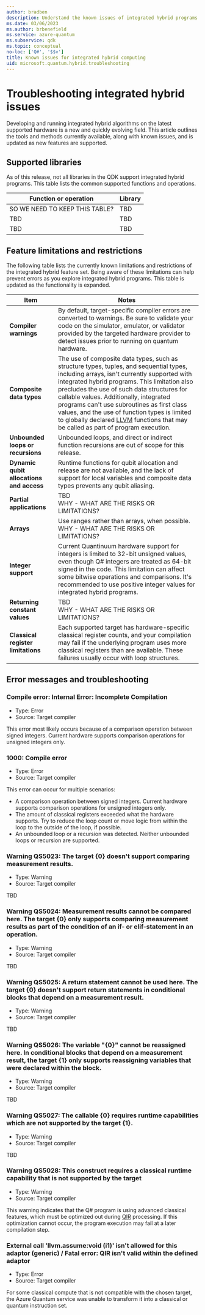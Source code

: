 ```yaml
---
author: bradben
description: Understand the known issues of integrated hybrid programs with Q# and the QDK and supported hardware.
ms.date: 03/06/2023
ms.author: brbenefield
ms.service: azure-quantum
ms.subservice: qdk
ms.topic: conceptual
no-loc: ['Q#', '$$v']
title: Known issues for integrated hybrid computing
uid: microsoft.quantum.hybrid.troubleshooting
---
```


# Troubleshooting integrated hybrid issues

Developing and running integrated hybrid algorithms on the latest supported hardware is a new and quickly evolving field. This article outlines the tools and methods currently available, along with known issues, and is updated as new features are supported.

## Supported libraries

As of this release, not all libraries in the QDK support integrated hybrid programs. This table lists the common supported functions and operations.

| Function or operation | Library |
| --- | --- |
| SO WE NEED TO KEEP THIS TABLE? | TBD |
| TBD | TBD |
| TBD | TBD |

## Feature limitations and restrictions

The following table lists the currently known limitations and restrictions of the integrated hybrid feature set. Being aware of these limitations can help prevent errors as you explore integrated hybrid programs. This table is updated as the functionality is expanded.

| Item | Notes |
| --- | --- |
| **Compiler warnings** | By default, target-specific compiler errors are converted to warnings.  Be sure to validate your code on the simulator, emulator, or validator provided by the targeted hardware provider to detect issues prior to running on quantum hardware. |
| **Composite data types** | The use of composite data types, such as structure types, tuples, and sequential types, including arrays, isn't currently supported with integrated hybrid programs. This limitation also precludes the use of such data structures for callable values. Additionally, integrated programs can't use subroutines as first class values, and the use of function types is limited to globally declared [LLVM](https://llvm.org/) functions that may be called as part of program execution. |
| **Unbounded loops or recursions** | Unbounded loops, and direct or indirect function recursions are out of scope for this release. |
| **Dynamic qubit allocations and access** | Runtime functions for qubit allocation and release are not available, and the lack of support for local variables and composite data types prevents any qubit aliasing. |
| **Partial applications** | TBD<br>WHY - WHAT ARE THE RISKS OR LIMITATIONS? |
| **Arrays** | Use ranges rather than arrays, when possible.<br>WHY - WHAT ARE THE RISKS OR LIMITATIONS?  |
| **Integer support** | Current Quantinuum hardware support for integers is limited to 32-bit unsigned values, even though Q# integers are treated as 64-bit signed in the code. This limitation can affect some bitwise operations and comparisons. It's recommended to use positive integer values for integrated hybrid programs. |
| **Returning constant values** | TBD<br>WHY - WHAT ARE THE RISKS OR LIMITATIONS? |
| **Classical register limitations** | Each supported target has hardware-specific classical register counts, and your compilation may fail if the underlying program uses more classical registers than are available. These failures usually occur with loop structures. |

## Error messages and troubleshooting

### Compile error: Internal Error: Incomplete Compilation 

- Type: Error
- Source: Target compiler

This error most likely occurs because of a comparison operation between signed integers. Current hardware supports comparison operations for unsigned integers only.

### 1000: Compile error

- Type: Error
- Source: Target compiler

This error can occur for multiple scenarios:

- A comparison operation between signed integers. Current hardware supports comparison operations for unsigned integers only.
- The amount of classical registers exceeded what the hardware supports. Try to reduce the loop count or move logic from within the loop to the outside of the loop, if possible.
- An unbounded loop or a recursion was detected. Neither unbounded loops or recursion are supported.

### Warning QS5023: The target {0} doesn't support comparing measurement results.

- Type: Warning
- Source: Target compiler

TBD

### Warning QS5024: Measurement results cannot be compared here. The target {0} only supports comparing measurement results as part of the condition of an if- or elif-statement in an operation.

- Type: Warning
- Source: Target compiler

TBD

### Warning QS5025: A return statement cannot be used here. The target {0} doesn't support return statements in conditional blocks that depend on a measurement result.

- Type: Warning
- Source: Target compiler

TBD

### Warning QS5026: The variable "{0}" cannot be reassigned here. In conditional blocks that depend on a measurement result, the target {1} only supports reassigning variables that were declared within the block.

- Type: Warning
- Source: Target compiler

TBD

### Warning QS5027: The callable {0} requires runtime capabilities which are not supported by the target {1}.

- Type: Warning
- Source: Target compiler

TBD

### Warning QS5028: This construct requires a classical runtime capability that is not supported by the target

- Type: Warning
- Source: Target compiler

This warning indicates that the Q# program is using advanced classical features, which must be optimized out during [QIR](xref:microsoft.quantum.concepts.qir) processing. If this optimization cannot occur, the program execution may fail at a later compilation step.

### External call 'llvm.assume:void (i1)' isn't allowed for this adaptor (generic) / Fatal error: QIR isn't valid within the defined adaptor

- Type: Error
- Source: Target compiler

For some classical compute that is not compatible with the chosen target, the Azure Quantum service was unable to transform it into a classical or quantum instruction set.

<!--
## Errors: table option

| Message | Type | Source | Notes |
| --- | --- |--- | --- |
| Compile error: Internal Error: Incomplete Compilation | Error | Target compiler | Quantinuum hardware supports comparison operations for unsigned integers only. |
| Job ID \[JobID\] failed or was cancelled with the message: 1000: Compile error:  | Error | Target compiler |- Quantinuum hardware supports comparison operations for unsigned integers only.<br>- The amount of classical registers exceeded what the hardware supports. Try to reduce the loop count or move logic from within the loop to the outside of the loop, if possible.<br>- Neither unbounded loops or recursion are supported. |
| Warning QS5028: Warning QS5028: This construct requires a classical runtime capability that is not supported by the target  | Warning |Target compiler | This warning indicates that the Q# program is using advanced classical features, which must be optimized out during [QIR](xref:microsoft.quantum.concepts.qir) processing. If this optimization cannot occur, the program execution may fail at a later compilation step. |
| Job ID \[JobId\] failed or was cancelled with the message: <br>error - /controller/artifacts/labeledQir.bc:10257,61 - External call 'llvm.assume:void (i1)' isn't allowed for this adaptor (generic). <br>error - /controller/artifacts/labeledQir.bc:10257,61 - Fatal error: QIR isn't valid within the defined adaptor | Error | Target compiler | For some classical compute that is not compatible with the chosen target, the Azure Quantum service was unable to transform it into a classical or quantum instruction set. |


| Job ID \[JobID\] failed or was cancelled with the message: 1000: Compile error:  **Exceeded max allowed number of classical registers** | Error | Azure Quantum service | TBD |

| Warning QS5027: The callable {0} requires runtime capabilities which are not supported by the target {1}. | Warning |TBD | TBD |

| Warning QS5026: "The variable \"{0}\" cannot be reassigned here." + "In conditional blocks that depend on a measurement result, the target {1} only supports reassigning variables that were declared within the block." | Warning |TBD | TBD |

| Warning QS5025: "A return statement cannot be used here." + "The target {0} doesn't support return statements in conditional blocks that depend on a measurement result." | Warning |TBD | TBD |

| Warning QS5024: "Measurement results cannot be compared here." + "The target {0} only supports comparing measurement results as part of the condition of an if- or elif-statement in an operation." | Warning |TBD | TBD |

| Warning QS5023: "The target {0} doesn't support comparing measurement results." | Warning |TBD | TBD |

-->
